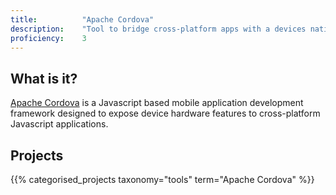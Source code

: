 ```yaml
---
title: 			"Apache Cordova"
description: 	"Tool to bridge cross-platform apps with a devices native functionality."
proficiency:	3
---
```


## What is it?
[Apache Cordova](https://cordova.apache.org/) is a Javascript based mobile application development framework designed to expose device hardware features to cross-platform Javascript applications.

## Projects
{{% categorised_projects taxonomy="tools" term="Apache Cordova" %}}